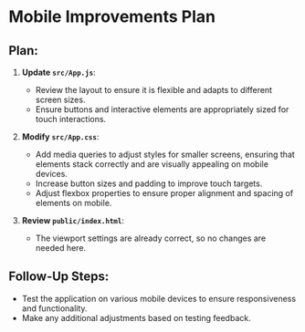 # Mobile Improvements Plan

## Plan:
1. **Update `src/App.js`**:
   - Review the layout to ensure it is flexible and adapts to different screen sizes.
   - Ensure buttons and interactive elements are appropriately sized for touch interactions.

2. **Modify `src/App.css`**:
   - Add media queries to adjust styles for smaller screens, ensuring that elements stack correctly and are visually appealing on mobile devices.
   - Increase button sizes and padding to improve touch targets.
   - Adjust flexbox properties to ensure proper alignment and spacing of elements on mobile.

3. **Review `public/index.html`**:
   - The viewport settings are already correct, so no changes are needed here.

## Follow-Up Steps:
- Test the application on various mobile devices to ensure responsiveness and functionality.
- Make any additional adjustments based on testing feedback.
